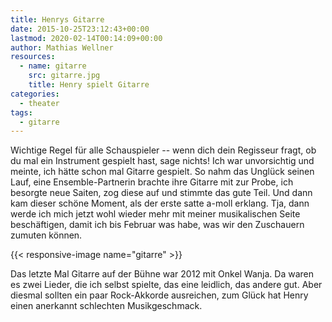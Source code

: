 ```yaml
---
title: Henrys Gitarre
date: 2015-10-25T23:12:43+00:00
lastmod: 2020-02-14T00:14:09+00:00
author: Mathias Wellner
resources:
  - name: gitarre
    src: gitarre.jpg
    title: Henry spielt Gitarre
categories:
  - theater
tags:
  - gitarre
---
```

Wichtige Regel für alle Schauspieler -- wenn dich dein Regisseur fragt, ob du mal ein Instrument gespielt hast, sage nichts! Ich war unvorsichtig und meinte, ich hätte schon mal Gitarre gespielt. So nahm das Unglück seinen Lauf, eine Ensemble-Partnerin brachte ihre Gitarre mit zur Probe, ich besorgte neue Saiten, zog diese auf und stimmte das gute Teil. Und dann kam dieser schöne Moment, als der erste satte a-moll erklang. Tja, dann werde ich mich jetzt wohl wieder mehr mit meiner musikalischen Seite beschäftigen, damit ich bis Februar was habe, was wir den Zuschauern zumuten können. 
<!--more-->

{{< responsive-image name="gitarre" >}}

Das letzte Mal Gitarre auf der Bühne war 2012 mit Onkel Wanja. Da waren es zwei Lieder, die ich selbst spielte, das eine leidlich, das andere gut. Aber diesmal sollten ein paar Rock-Akkorde ausreichen, zum Glück hat Henry einen anerkannt schlechten Musikgeschmack.